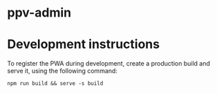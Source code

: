 # ppv-admin

# Development instructions

To register the PWA during development, create a production build and serve it, using the following command:

```
npm run build && serve -s build     
```